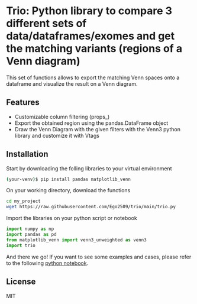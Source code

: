 # Trio: Python library to compare 3 different sets of data/dataframes/exomes and get the matching variants (regions of a Venn diagram)

This set of functions allows to export the matching Venn spaces onto a dataframe and visualize the result on a Venn diagram.

## Features
- Customizable column filtering (props_)
- Export the obtained region using the pandas.DataFrame object
- Draw the Venn Diagram with the given filters with the Venn3 python library and customize it with Vtags

## Installation
Start by downloading the folling libraries to your virtual environment
```sh
(your-venv)$ pip install pandas matplotlib_venn
```
On your working directory, download the functions
```sh
cd my_project
wget https://raw.githubusercontent.com/Ego2509/trio/main/trio.py
```
Import the libraries on your python script or notebook
```py
import numpy as np
import pandas as pd 
from matplotlib_venn import venn3_unweighted as venn3
import trio
```
And there we go! If you want to see some examples and cases, please refer to the following [python notebook](https://ego2509.github.io/trio/).


## License

MIT
